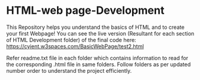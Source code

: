 # HTML-web page-Development
This Repository helps you understand the basics of HTML and to create your first Webpage!
You can see the live version (Resultant for each section of HTML Development folder) of the final code here: https://cyient.w3spaces.com/BasicWebPage/test2.html

Refer readme.txt file in each folder which contains information to read for the corresponding .html file in same folders. Follow folders as per updated number order to understand the project efficiently.
